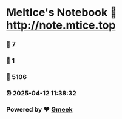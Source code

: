 # MeltIce's Notebook :link: http://note.mtice.top 
### :page_facing_up: [7](http://note.mtice.top/tag.html) 
### :speech_balloon: 1 
### :hibiscus: 5106 
### :alarm_clock: 2025-04-12 11:38:32 
### Powered by :heart: [Gmeek](https://github.com/Meekdai/Gmeek)
